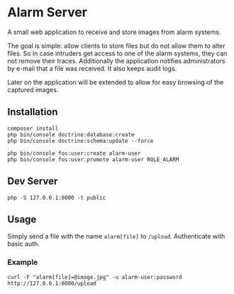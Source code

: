 Alarm Server
============

A small web application to receive and store images from alarm systems.

The goal is simple: allow clients to store files but do not allow them to alter files. So in case intruders get access
to one of the alarm systems, they can not remove their traces.
Additionally the application notifies administrators by e-mail that a file was received. It also keeps audit logs.

Later on the application will be extended to allow for easy browsing of the captured images.

## Installation

    composer install
    php bin/console doctrine:database:create 
    php bin/console doctrine:schema:update --force 

    php bin/console fos:user:create alarm-user
    php bin/console fos:user:promote alarm-user ROLE_ALARM

## Dev Server

    php -S 127.0.0.1:8000 -t public

## Usage
Simply send a file with the name `alarm[file]` to `/upload`. Authenticate with basic auth.

### Example

    curl -F "alarm[file]=@image.jpg" -u alarm-user:password http://127.0.0.1:8000/upload
